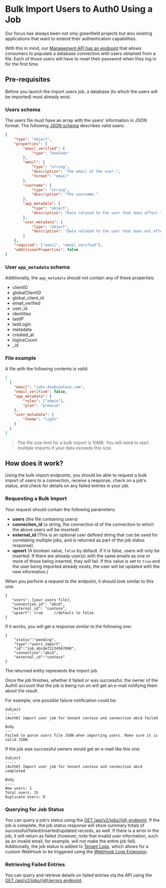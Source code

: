 # Bulk Import Users to Auth0 Using a Job

Our focus has always been not only greenfield projects but also existing applications that want to extend their authentication capabilities.

With this in mind, our [Management API has an endpoint](/api/management/v2#!/Jobs/post_users_imports) that allows consumers to populate a database connection with users obtained from a file. Each of those users will have to reset their password when they log in for the first time.

## Pre-requisites

Before you launch the import users job, a database (to which the users will be imported) must already exist.

### Users schema
The users file must have an array with the users' information in JSON format. The following [JSON schema](http://json-schema.org) describes valid users:

```json
{
    "type": "object",
    "properties": {
        "email_verified": {
            "type": "boolean"
        },
        "email": {
            "type": "string",
            "description": "The email of the user.",
            "format": "email"
        },
        "username": {
            "type": "string",
            "description": "The username."
        },
        "app_metadata": {
            "type": "object",
            "description": "Data related to the user that does affect the application's core functionality."
        },
        "user_metadata": {
            "type": "object",
            "description": "Data related to the user that does not affect the application's core functionality."
        }
    },
    "required": ["email", "email_verified"],
    "additionalProperties": false
}
```

### User `app_metadata` schema

Additionally, the `app_metadata` should not contain any of these properties:

* clientID
* globalClientID
* global_client_id
* email_verified
* user_id
* identities
* lastIP
* lastLogin
* metadata
* created_at
* loginsCount
* _id

### File example

A file with the following contents is valid:

```json
[
  {
    "email": "john.doe@contoso.com",
    "email_verified": false,
    "app_metadata": {
        "roles": ["admin"],
        "plan": "premium"
    },
    "user_metadata": {
        "theme": "light"
    }
  }
]
```

> The file size limit for a bulk import is 10MB. You will need to start multiple imports if your data exceeds this size.

## How does it work?

Using the bulk import endpoints, you should be able to request a bulk import of users to a connection, receive a response, check on a job's status, and check for details on any failed entries in your job.

### Requesting a Bulk Import

Your request should contain the following parameters:
* **users** (the file containing users)
* **connection_id** (a string, the connection id of the connection to which the above users will be inserted)
* **external_id** (This is an optional user defined string that can be used for correlating multiple jobs, and is returned as part of the job status response)
* **upsert** (A boolean value, `false` by default. If it is false, users will only be inserted. If there are already user(s) with the same emails as one or more of those being inserted, they will fail. If this value is set to `true` and the user being imported already exists, the user will be updated with the new information.)

When you perform a request to the endpoint, it should look similar to this one:

 ```
{
    "users": [your users file],
    "connection_id": "abcd",
    "external_id": "contoso",
    "upsert": true     //defauls to false
}
 ```

If it works, you will get a response similar to the following one:

```
{
    "status":"pending",
    "type":"users_import",
    "id":"job_abcdef1234567890",
    "connection":"abcd",
    "external_id":"contoso"
}
```

The returned entity represents the import job. 

Once the job finishes, whether it failed or was successful, the owner of the Auth0 account that the job is being run on will get an e-mail notifying them about the result.

For example, one possible failure notification could be:

```
Subject
-----
[Auth0] Import user job for tenant contoso and connection abcd failed

Body
---
Failed to parse users file JSON when importing users. Make sure it is valid JSON.
```

If the job was successful owners would get an e-mail like this one:

```
Subject
-----
[Auth0] Import user job for tenant contoso and connection abcd completed

Body
----
New users: 1
Total users: 15
Duplicate Users: 0
```

### Querying for Job Status

You can query a job's status using the [GET /api/v2/jobs/{id} endpoint](/api/management/v2#!/jobs/get_jobs_by_id). If the job is complete, the job status response will show summary totals of successful/failed/inserted/updated records, as well. If there is a error in the job, it will return as failed (however, note that invalid user information, such as an invalid email, for example, will not make the entire job fail). Additionally, the job status is added to [Tenant Logs](https://manage.auth0.com/#/logs), which allows for a custom WebHook to be triggered using the [WebHook Logs Extension](/extensions/management-api-webhooks).

### Retrieving Failed Entries

You can query and retrieve details on failed entries via the API using the [GET /api/v2/jobs/{id}/errors endpoint](/api/management/v2#!/Jobs/get_errors). 

